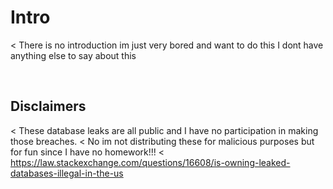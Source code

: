 # Intro

< There is no introduction im just very bored and want to do this I dont have anything else to say about this

 <!---->

Disclaimers
------------


 < These database leaks are all public and I have no participation in making those breaches.
 < No im not distributing these for malicious purposes but for fun since I have no homework!!!
 < https://law.stackexchange.com/questions/16608/is-owning-leaked-databases-illegal-in-the-us

```
